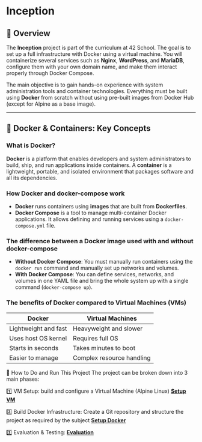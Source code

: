 # Inception
## 🧠 Overview

The **Inception** project is part of the curriculum at 42 School. The goal is to set up a full infrastructure with Docker using a virtual machine. You will containerize several services such as **Nginx**, **WordPress**, and **MariaDB**, configure them with your own domain name, and make them interact properly through Docker Compose.

The main objective is to gain hands-on experience with system administration tools and container technologies. Everything must be built using **Docker** from scratch without using pre-built images from Docker Hub (except for Alpine as a base image).

---

## 🐳 Docker & Containers: Key Concepts

### What is Docker?

**Docker** is a platform that enables developers and system administrators to build, ship, and run applications inside containers. A **container** is a lightweight, portable, and isolated environment that packages software and all its dependencies.

### How Docker and docker-compose work

- **Docker** runs containers using **images** that are built from **Dockerfiles**.
- **Docker Compose** is a tool to manage multi-container Docker applications. It allows defining and running services using a `docker-compose.yml` file.

### The difference between a Docker image used with and without docker-compose

- **Without Docker Compose**: You must manually run containers using the `docker run` command and manually set up networks and volumes.
- **With Docker Compose**: You can define services, networks, and volumes in one YAML file and bring the whole system up with a single command (`docker-compose up`).

### The benefits of Docker compared to Virtual Machines (VMs)

| Docker                    | Virtual Machines           |
|--------------------------|----------------------------|
| Lightweight and fast     | Heavyweight and slower     |
| Uses host OS kernel      | Requires full OS           |
| Starts in seconds        | Takes minutes to boot      |
| Easier to manage         | Complex resource handling  |

🚀 How to Do and Run This Project
The project can be broken down into 3 main phases:

1️⃣ VM Setup: build and configure a Virtual Machine (Alpine Linux) [**Setup VM**](https://github.com/tranhieutrung/Inception/setupVM.md)

2️⃣ Build Docker Infrastructure: Create a Git repository and structure the project as required by the subject [**Setup Docker**](https://github.com/tranhieutrung/Inception/setup_docker.md)

3️⃣ Evaluation & Testing: [**Evaluation**](https://github.com/tranhieutrung/Inception/evaluation.md)

